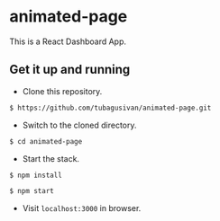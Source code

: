 # animated-page

This is a React Dashboard App.

## Get it up and running

- Clone this repository.

``` bash
$ https://github.com/tubagusivan/animated-page.git
```

- Switch to the cloned directory.

``` bash
$ cd animated-page
```

- Start the stack.

``` bash
$ npm install
```

``` bash
$ npm start
```

- Visit `localhost:3000` in browser.



